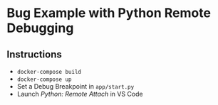 # Bug Example with Python Remote Debugging

## Instructions

- `docker-compose build`
- `docker-compose up`
- Set a Debug Breakpoint in `app/start.py`
- Launch _Python: Remote Attach_ in VS Code

